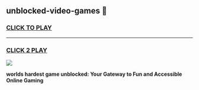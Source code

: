 
## unblocked-video-games 👋
<h3>
<a href="https://premium.freeplayer.one?title=unblocked-video-games&ref=14F">CLICK TO PLAY</a></h3>
<hr>

<h3>
<a href="https://premium.freeplayer.one?title=unblocked-video-games&ref=14F">CLICK 2 PLAY</a>
  
</h3>

<a href="https://premium.freeplayer.one?title=unblocked-video-games&ref=12F/"><img src="https://clearcache.store/games.png"></a>


**worlds hardest game unblocked: Your Gateway to Fun and Accessible Online Gaming**
